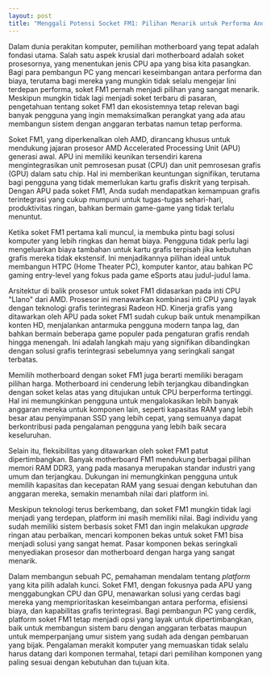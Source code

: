 ```yaml
---
layout: post
title: "Menggali Potensi Socket FM1: Pilihan Menarik untuk Performa Andal"
---
```


Dalam dunia perakitan komputer, pemilihan motherboard yang tepat adalah fondasi utama. Salah satu aspek krusial dari motherboard adalah soket prosesornya, yang menentukan jenis CPU apa yang bisa kita pasangkan. Bagi para pembangun PC yang mencari keseimbangan antara performa dan biaya, terutama bagi mereka yang mungkin tidak selalu mengejar lini terdepan performa, soket FM1 pernah menjadi pilihan yang sangat menarik. Meskipun mungkin tidak lagi menjadi soket terbaru di pasaran, pengetahuan tentang soket FM1 dan ekosistemnya tetap relevan bagi banyak pengguna yang ingin memaksimalkan perangkat yang ada atau membangun sistem dengan anggaran terbatas namun tetap performa.

Soket FM1, yang diperkenalkan oleh AMD, dirancang khusus untuk mendukung jajaran prosesor AMD Accelerated Processing Unit (APU) generasi awal. APU ini memiliki keunikan tersendiri karena mengintegrasikan unit pemrosesan pusat (CPU) dan unit pemrosesan grafis (GPU) dalam satu chip. Hal ini memberikan keuntungan signifikan, terutama bagi pengguna yang tidak memerlukan kartu grafis diskrit yang terpisah. Dengan APU pada soket FM1, Anda sudah mendapatkan kemampuan grafis terintegrasi yang cukup mumpuni untuk tugas-tugas sehari-hari, produktivitas ringan, bahkan bermain game-game yang tidak terlalu menuntut.

Ketika soket FM1 pertama kali muncul, ia membuka pintu bagi solusi komputer yang lebih ringkas dan hemat biaya. Pengguna tidak perlu lagi mengeluarkan biaya tambahan untuk kartu grafis terpisah jika kebutuhan grafis mereka tidak ekstensif. Ini menjadikannya pilihan ideal untuk membangun HTPC (Home Theater PC), komputer kantor, atau bahkan PC gaming entry-level yang fokus pada game eSports atau judul-judul lama.

Arsitektur di balik prosesor untuk soket FM1 didasarkan pada inti CPU "Llano" dari AMD. Prosesor ini menawarkan kombinasi inti CPU yang layak dengan teknologi grafis terintegrasi Radeon HD. Kinerja grafis yang ditawarkan oleh APU pada soket FM1 sudah cukup baik untuk menampilkan konten HD, menjalankan antarmuka pengguna modern tanpa lag, dan bahkan bermain beberapa game populer pada pengaturan grafis rendah hingga menengah. Ini adalah langkah maju yang signifikan dibandingkan dengan solusi grafis terintegrasi sebelumnya yang seringkali sangat terbatas.

Memilih motherboard dengan soket FM1 juga berarti memiliki beragam pilihan harga. Motherboard ini cenderung lebih terjangkau dibandingkan dengan soket kelas atas yang ditujukan untuk CPU berperforma tertinggi. Hal ini memungkinkan pengguna untuk mengalokasikan lebih banyak anggaran mereka untuk komponen lain, seperti kapasitas RAM yang lebih besar atau penyimpanan SSD yang lebih cepat, yang semuanya dapat berkontribusi pada pengalaman pengguna yang lebih baik secara keseluruhan.

Selain itu, fleksibilitas yang ditawarkan oleh soket FM1 patut dipertimbangkan. Banyak motherboard FM1 mendukung berbagai pilihan memori RAM DDR3, yang pada masanya merupakan standar industri yang umum dan terjangkau. Dukungan ini memungkinkan pengguna untuk memilih kapasitas dan kecepatan RAM yang sesuai dengan kebutuhan dan anggaran mereka, semakin menambah nilai dari platform ini.

Meskipun teknologi terus berkembang, dan soket FM1 mungkin tidak lagi menjadi yang terdepan, platform ini masih memiliki nilai. Bagi individu yang sudah memiliki sistem berbasis soket FM1 dan ingin melakukan *upgrade* ringan atau perbaikan, mencari komponen bekas untuk soket FM1 bisa menjadi solusi yang sangat hemat. Pasar komponen bekas seringkali menyediakan prosesor dan motherboard dengan harga yang sangat menarik.

Dalam membangun sebuah PC, pemahaman mendalam tentang *platform* yang kita pilih adalah kunci. Soket FM1, dengan fokusnya pada APU yang menggabungkan CPU dan GPU, menawarkan solusi yang cerdas bagi mereka yang memprioritaskan keseimbangan antara performa, efisiensi biaya, dan kapabilitas grafis terintegrasi. Bagi pembangun PC yang cerdik, platform soket FM1 tetap menjadi opsi yang layak untuk dipertimbangkan, baik untuk membangun sistem baru dengan anggaran terbatas maupun untuk memperpanjang umur sistem yang sudah ada dengan pembaruan yang bijak. Pengalaman merakit komputer yang memuaskan tidak selalu harus datang dari komponen termahal, tetapi dari pemilihan komponen yang paling sesuai dengan kebutuhan dan tujuan kita.
